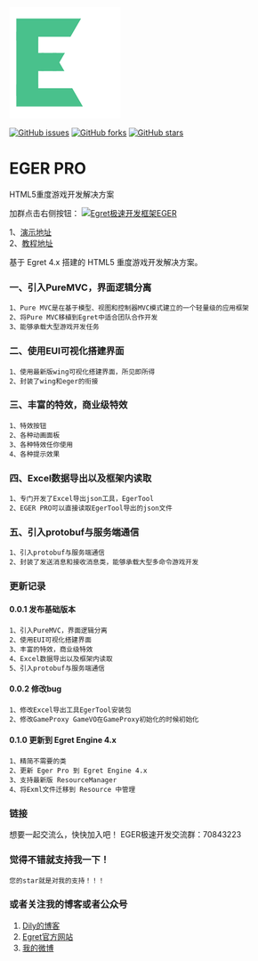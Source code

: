 <p align="center">

![](./egerLogo.png)
</p>
<p align="center">

[![GitHub issues](https://img.shields.io/github/issues/dily3825002/EgerPro.svg)](https://github.com/dily3825002/EgerPro/issues)
[![GitHub forks](https://img.shields.io/github/forks/dily3825002/EgerPro.svg)](https://github.com/dily3825002/EgerPro/network)
[![GitHub stars](https://img.shields.io/github/stars/dily3825002/EgerPro.svg)](https://github.com/dily3825002/EgerPro/stargazers)
</p>

# EGER PRO

  HTML5重度游戏开发解决方案
  
加群点击右侧按钮： <a target="_blank" href="http://shang.qq.com/wpa/qunwpa?idkey=e3bba025902c371f851e6f104bc8100a870b9da0963f98f883c17e0a45f3abbd"><img border="0" src="http://pub.idqqimg.com/wpa/images/group.png" alt="Egret极速开发框架EGER" title="Egret极速开发框架EGER"></a>

1、[演示地址](http://eger.sinaapp.com/code/egerpro/)<br/>
2、[教程地址](http://bbs.egret.com/forum.php?mod=viewthread&tid=13947&highlight=eger)

基于 Egret 4.x 搭建的 HTML5 重度游戏开发解决方案。 

### 一、引入PureMVC，界面逻辑分离 

    1、Pure MVC是在基于模型、视图和控制器MVC模式建立的一个轻量级的应用框架
    2、将Pure MVC移植到Egret中适合团队合作开发
    3、能够承载大型游戏开发任务

### 二、使用EUI可视化搭建界面 

    1、使用最新版wing可视化搭建界面，所见即所得
    2、封装了wing和eger的衔接

### 三、丰富的特效，商业级特效 

    1、特效按钮
    2、各种动画面板
    3、各种特效任你使用
    4、各种提示效果

### 四、Excel数据导出以及框架内读取 

    1、专门开发了Excel导出json工具，EgerTool
    2、EGER PRO可以直接读取EgerTool导出的json文件

### 五、引入protobuf与服务端通信

    1、引入protobuf与服务端通信
    2、封装了发送消息和接收消息类，能够承载大型多命令游戏开发

### 更新记录

#### 0.0.1 发布基础版本

    1、引入PureMVC，界面逻辑分离
    2、使用EUI可视化搭建界面
    3、丰富的特效，商业级特效
    4、Excel数据导出以及框架内读取
    5、引入protobuf与服务端通信

#### 0.0.2 修改bug

    1、修改Excel导出工具EgerTool安装包
    2、修改GameProxy GameVO在GameProxy初始化的时候初始化

#### 0.1.0 更新到 Egret Engine 4.x 

    1、精简不需要的类
    2、更新 Eger Pro 到 Egret Engine 4.x 
    3、支持最新版 ResourceManager 
    4、将Exml文件迁移到 Resource 中管理
  
### 链接

想要一起交流么，快快加入吧！
EGER极速开发交流群：70843223

### 觉得不错就支持我一下！

`您的star就是对我的支持！！！`

### 或者关注我的博客或者公众号

1. [Dily的博客](http://www.dilyblog.com/)<br />
2. [Egret官方网站](http://www.egret.com)<br />
3. [我的微博](http://weibo.com/1856526021/profile?topnav=1&wvr=6)<br />
